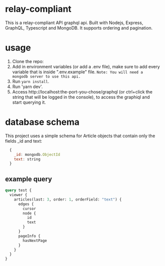 # relay-compliant 
This is a relay-compliant API graphql api. Built with Nodejs, Express, GraphQL, Typescript and MongoDB. It supports ordering and pagination.

# usage
1. Clone the repo:
2. Add in environment variables (or add a .env file), make sure to add every variable that is inside ".env.example" file.
`Note: You will need a mongodb server to use this api.`
3. Run `yarn install`.
4. Run 'yarn dev'.
5. Access http://localhost:the-port-you-chose/graphql (or ctrl+click the string that will be logged in the console), to access the graphiql and start querying it.

# database schema

This project uses a simple schema for Article objects that contain only the fields _id and text:
```js
  {
    _id: mongodb.ObjectId
    text: string
  }
```

## example query

```graphql
query test {
  viewer {
    articles(last: 3, order: 1, orderField: "text") {
      edges {
        cursor
        node {
          id
          text
        }
      }
      pageInfo {
        hasNextPage
      }
    }
  }
}
```

